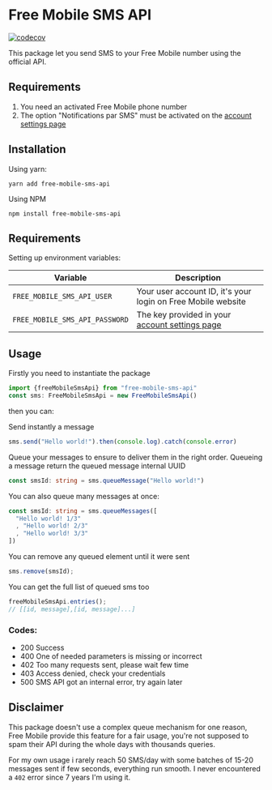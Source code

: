 Free Mobile SMS API
============
[![codecov](https://codecov.io/gh/antoine-pous/free-mobile-sms-api/branch/master/graph/badge.svg?token=DVWjdZWeNu)](undefined)

This package let you send SMS to your Free Mobile number using the official API.

## Requirements
1. You need an activated Free Mobile phone number
2. The option "Notifications par SMS" must be activated on the [account settings page](https://mobile.free.fr/moncompte/index.php?page=options)

## Installation
Using yarn:
```
yarn add free-mobile-sms-api
```

Using NPM
```
npm install free-mobile-sms-api
```

## Requirements
Setting up environment variables:

| Variable | Description |
|---|---|
| `FREE_MOBILE_SMS_API_USER` | Your user account ID, it's your login on Free Mobile website |
| `FREE_MOBILE_SMS_API_PASSWORD` | The key provided in your [account settings page](https://mobile.free.fr/moncompte/index.php?page=options) |

## Usage
Firstly you need to instantiate the package
```ts
import {freeMobileSmsApi} from "free-mobile-sms-api" 
const sms: FreeMobileSmsApi = new FreeMobileSmsApi()
```
then you can:


Send instantly a message
```ts
sms.send("Hello world!").then(console.log).catch(console.error)
```

Queue your messages to ensure to deliver them in the right order.
Queueing a message return the queued message internal UUID
```ts
const smsId: string = sms.queueMessage("Hello world!")
```

You can also queue many messages at once:
```ts
const smsId: string = sms.queueMessages([
  "Hello world! 1/3"
  , "Hello world! 2/3"
  , "Hello world! 3/3"
])
```

You can remove any queued element until it were sent
```ts
sms.remove(smsId);
```

You can get the full list of queued sms too
```ts
freeMobileSmsApi.entries();
// [[id, message],[id, message]...]
```

### Codes:
- 200 Success
- 400 One of needed parameters is missing or incorrect
- 402 Too many requests sent, please wait few time
- 403 Access denied, check your credentials
- 500 SMS API got an internal error, try again later

## Disclaimer
This package doesn't use a complex queue mechanism for one reason, Free Mobile provide this feature for a fair usage, you're not supposed
to spam their API during the whole days with thousands queries.

For my own usage i rarely reach 50 SMS/day with some batches of 15-20 messages sent if few seconds, everything run smooth.
I never encountered a `402` error since 7 years I'm using it.